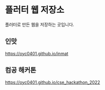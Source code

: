 # 플러터 웹 저장소

플러터로 만든 웹을 저장하는 곳입니다.

## 인맛
https://oyc0401.github.io/inmat

## 컴공 해커톤

https://oyc0401.github.io/cse_hackathon_2022

